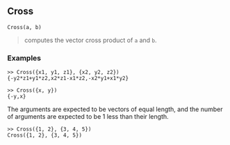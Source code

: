 ## Cross
``` 
Cross(a, b)
``` 
> computes the vector cross product of `a` and `b`.

### Examples
``` 
>> Cross({x1, y1, z1}, {x2, y2, z2})
{-y2*z1+y1*z2,x2*z1-x1*z2,-x2*y1+x1*y2}
 
>> Cross({x, y})
{-y,x}
``` 

The arguments are expected to be vectors of equal length, and the number of arguments are expected to be 1 less than their length.
``` 
>> Cross({1, 2}, {3, 4, 5})
Cross({1, 2}, {3, 4, 5})
``` 